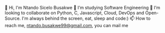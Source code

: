 👋 Hi, I'm Ntando Sicelo Busakwe
👀 I’m studying Software Engineering
💞️ I’m looking to collaborate on Python, C, Javascript, Cloud, DevOps and Open-Source.
   I'm always behind the screen, eat, sleep and code:)
📫 How to reach me, ntando.busakwe99@gmail.com, you can mail me
